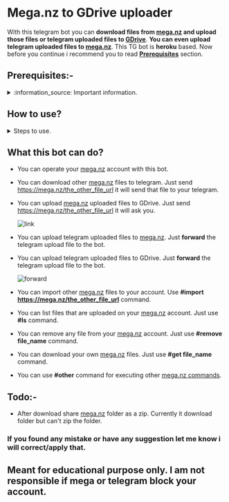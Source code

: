# Mega.nz to GDrive uploader

With this telegram bot you can **download files from [mega.nz](https://mega.nz) and upload those files or telegram uploaded files to [GDrive](https://drive.google.com)**. **You can even upload telegram uploaded files to [mega.nz](https://mega.nz)**. This TG bot is **heroku** based. Now before you continue i recommend you to read [**Prerequisites**](https://github.com/whitehatjrchintu/mega-to-gdrive-bot#Prerequisites-) section.

## Prerequisites:-
<details>
<summary>
  :information_source: Important information.
</summary>

  1. Create account on [GitHub](https://www.github.com) (if you haven't).
  2. Create account on [mega.nz](https://mega.nz) (if you haven't).
  3. Create account on [Heroku](https://dashboard.heroku.com) (if you haven't).
  4. Create account on [Telegram](https://web.telegram.org) (if you haven't).
  5. Create account on [Gmail](https://mail.google.com) (if you haven't for only this script).
  6. Go to [my.telegram.org/auth](https://my.telegram.org/auth), login and create app. Check [how to create app on telegram](https://core.telegram.org/api/obtaining_api_id). Now save api_id and api_hash which you got from [my.telegram.org/auth](https://my.telegram.org/auth).
  7. Create a telegram bot by using [Bot Father](https://t.me/botfather). Check [how to create bot in telegram](https://core.telegram.org/bots#3-how-do-i-create-a-bot). [Bot Father](https://t.me/botfather) will give you bot token save that token.
  8. Create **Google Drive API key** from your above created gmail account. Read [this article's](https://medium.com/analytics-vidhya/how-to-connect-google-drive-to-python-using-pydrive-9681b2a14f20) **Getting Your API Key** and **Saving Your Credentials** section for getting two file named **client_secrets.json** and **mycreds.txt**.
  9. Search **@chatid_echo_bot** in telegram (This bot is not mine. You can google how to get chat id in telegram.) and click start this will give you your **telegram user_id**.
  10. So now you have saved **five** things:-
		- api_id
		- api_hash
		- bot_token
		- client_secrets.json
		- mycreds.txt
		- telegram user_id

</details>

## How to use?
<details>
  <summary>
    Steps to use.
  </summary>
	
#### Step 1:
- Just git clone this repository.

   `git clone https://github.com/whitehatjrchintu/mega-to-gdrive-bot.git`
   
   `cd mega-to-gdrive-bot`

- Or download this [repository](https://github.com/whitehatjrchintu/mega-to-gdrive-bot/archive/main.zip) as zip.
#### Step 2:
- After cd or unzip upload **client_secrets.json** and **mycreds.txt** files, which we download in **step 8** of **Prerequisites**, in that folder.
#### Step 3:
- Now create repository (i will recommend to create private repository.) in your github account and upload all files and folders.
#### Step 4:
- Copy your github repository's link and paste after **?template=** in this link `https://www.heroku.com/deploy/?template=`. Like this:-

   `https://www.heroku.com/deploy/?template=https://github.com/whitehatjrchintu/mega-to-gdrive-bot`
#### Step 5:
- Now enter App name in **app_name** and **api_id**, **api_hash**, **bot_token**, **mega.nz email**, **mega.nz password** and your **telegram user_id** which you saved in above steps, in **respective** asked field. Then click **Deploy app**.
#### Step 6:
- Finally go to your bot, click start button, send **#login** command and this will login into [mega.nz](https://mega.nz).
</details>

## What this bot can do?

- You can operate your [mega.nz](https://mega.nz) account with this bot.
- You can download other [mega.nz](https://mega.nz) files to telegram. Just send https://mega.nz/the_other_file_url it will send that file to your telegram.
- You can upload [mega.nz](https://mega.nz) uploaded files to GDrive. Just send https://mega.nz/the_other_file_url it will ask you.

	![link](https://user-images.githubusercontent.com/74552895/137736579-1713d5e9-c5aa-4aaf-bf25-221515cac16d.PNG)

- You can upload telegram uploaded files to [mega.nz](https://mega.nz). Just **forward** the telegram upload file to the bot.
- You can upload telegram uploaded files to GDrive. Just **forward** the telegram upload file to the bot.

	![forward](https://user-images.githubusercontent.com/74552895/137737105-a09261c4-89e0-4b1d-807c-46180cfd8fb8.PNG)

- You can import other [mega.nz](https://mega.nz) files to your account. Use **#import https://mega.nz/the_other_file_url** command.
- You can list files that are uploaded on your [mega.nz](https://mega.nz) account. Just use **#ls** command.
- You can remove any file from your [mega.nz](https://mega.nz) account. Just use **#remove file_name** command.
- You can download your own [mega.nz](https://mega.nz) files. Just use **#get file_name** command.
- You can use **#other** command for executing other [mega.nz commands](https://github.com/meganz/MEGAcmd/blob/master/UserGuide.md).

## Todo:- 
- After download share [mega.nz](https://mega.nz) folder as a zip. Currently it download folder but can't zip the folder.

### If you found any mistake or have any suggestion let me know i will correct/apply that.	
## Meant for educational purpose only. I am not responsible if mega or telegram block your account.
